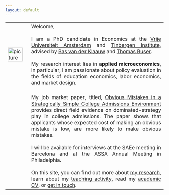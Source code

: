 ```yaml
---
layout: default
---
```


<table style="width:100%">
  <tr>
    <td><img src="{{ site.url }} /images/IMG_5500-Bearbeitet.jpg" alt="picture" style="width:90%;" ></td>
    <td align = "justify"> Welcome, <br> <br> I am a PhD candidate in Economics at the <a href="http://vu-economics.nl">Vrije Universiteit Amsterdam</a> and <a href="http://tinbergen.nl">Tinbergen Institute</a>, advised by <a href="http://personal.vu.nl/b.vander.klaauw/">Bas van der Klaauw</a> and <a href="https://sites.google.com/site/thomasbuser/">Thomas Buser</a>. <br> <br> My research interest lies in <b>applied microeconomics</b>, in particular, I am passionate about policy evaluation in the fields of education economics, labor economics, and market design.</td> 
  </tr>
  <tr>
    <td></td>
    <td align = "justify"><br> My job market paper, titled, <a href="http://papers.ssrn.com/sol3/papers.cfm?abstract_id=2993538">Obvious Mistakes in a Strategically Simple College Admissions Environment</a> provides direct field evidence on dominated-strategy play in college admissions. The paper shows that applicants whose expected cost of making an obvious mistake is low, are more likely to make obvious mistakes. <br> <br> I will be available for interviews at the SAEe meeting in Barcelona and at the ASSA Annual Meeting in Philadelphia. <br> <br> On this site, you can find out more about <a href="https://sovagos.github.io/1-research.html">my research</a>, learn about my <a href="https://sovagos.github.io/2-basic.html">teaching activity</a>, read my <a href="https://sovagos.github.io/3-CV.html">academic CV</a>, or <a href="https://sovagos.github.io/4-jekyll-advanced.html">get in touch</a>. </td> 
</table>
